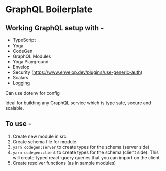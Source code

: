 # GraphQL Boilerplate

## Working GraphQL setup with -

- TypeScript
- Yoga
- CodeGen
- GraphQL Modules
- Yoga Playground
- Envelop
- Security (https://www.envelop.dev/plugins/use-generic-auth)
- Scalars
- Logging

Can use dotenv for config

Ideal for building any GraphQL service which is type safe, secure and scalable.

## To use -

1. Create new module in src
2. Create schema file for module
3. `yarn codegen:server` to create types for the schema (server side)
4. `yarn codegen:client` to create types for the schema (client side). This will create typed react-query queries that you can import on the client.
5. Create resolver functions (as in sample modules)
